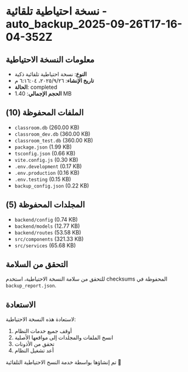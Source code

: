 # نسخة احتياطية تلقائية - auto_backup_2025-09-26T17-16-04-352Z

## معلومات النسخة الاحتياطية
- **النوع**: نسخة احتياطية تلقائية ذكية
- **تاريخ الإنشاء**: ٢٦‏/٩‏/٢٠٢٥، ٦:١٦:٠٤ م
- **الحالة**: completed
- **الحجم الإجمالي**: 1.40 MB

## الملفات المحفوظة (10)
- `classroom.db` (260.00 KB)
- `classroom_dev.db` (360.00 KB)
- `classroom_test.db` (360.00 KB)
- `package.json` (1.99 KB)
- `tsconfig.json` (0.66 KB)
- `vite.config.js` (0.30 KB)
- `.env.development` (0.17 KB)
- `.env.production` (0.16 KB)
- `.env.testing` (0.15 KB)
- `backup_config.json` (0.22 KB)

## المجلدات المحفوظة (5)
- `backend/config` (0.74 KB)
- `backend/models` (12.77 KB)
- `backend/routes` (53.58 KB)
- `src/components` (321.33 KB)
- `src/services` (65.68 KB)

## التحقق من السلامة
للتحقق من سلامة النسخة الاحتياطية، استخدم checksums المحفوظة في `backup_report.json`.

## الاستعادة
لاستعادة هذه النسخة الاحتياطية:
1. أوقف جميع خدمات النظام
2. انسخ الملفات والمجلدات إلى مواقعها الأصلية
3. تحقق من الأذونات
4. أعد تشغيل النظام

تم إنشاؤها بواسطة خدمة النسخ الاحتياطية التلقائية 🤖
